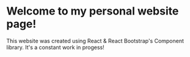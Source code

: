 # Welcome to my personal website page!

This website was created using React & React Bootstrap's Component library. It's a constant work in progess!
